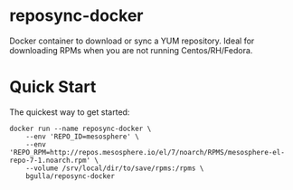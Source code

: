 # reposync-docker
Docker container to download or sync a YUM repository. Ideal for downloading RPMs when you are not running Centos/RH/Fedora. 

# Quick Start

The quickest way to get started:

```
docker run --name reposync-docker \
    --env 'REPO_ID=mesosphere' \
    --env 'REPO_RPM=http://repos.mesosphere.io/el/7/noarch/RPMS/mesosphere-el-repo-7-1.noarch.rpm' \
    --volume /srv/local/dir/to/save/rpms:/rpms \
    bgulla/reposync-docker
```
